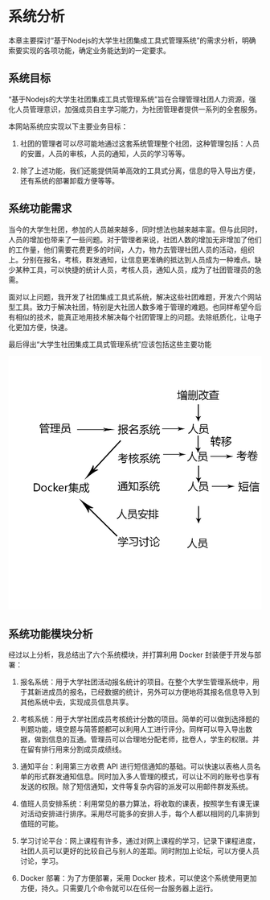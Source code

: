 # 系统分析

本章主要探讨“基于Nodejs的大学生社团集成工具式管理系统”的需求分析，明确索要实现的各项功能，确定业务能达到的一定要求。

## 系统目标

“基于Nodejs的大学生社团集成工具式管理系统”旨在合理管理社团人力资源，强化人员管理意识，加强成员自主学习能力，为社团管理者提供一系列的全套服务。

本网站系统应实现以下主要业务目标：

1. 社团的管理者可以尽可能地通过这套系统管理整个社团，这种管理包括：人员的安置，人员的审核，人员的通知，人员的学习等等。

2. 除了上述功能，我们还能提供简单高效的工具式分离，信息的导入导出方便，还有系统的部署卸载方便等等。

## 系统功能需求

当今的大学生社团，参加的人员越来越多，同时想法也越来越丰富。但与此同时，人员的增加也带来了一些问题。对于管理者来说，社团人数的增加无非增加了他们的工作量，他们需要花费更多的时间，人力，物力去管理社团人员的活动，组织上。分别在报名，考核，群发通知，让信息更准确的抵达到人员成为一种难点。缺少某种工具，可以快捷的统计人员，考核人员，通知人员，成为了社团管理员的急需。

面对以上问题，我开发了社团集成工具式系统，解决这些社团难题，开发六个网站型工具。致力于解决社团，特别是大社团人数多难于管理的难题。也同样希望今后有相似的技术，能真正地用技术解决每个社团管理上的问题。去除纸质化，让电子化更加方便，快速。

最后得出“大学生社团集成工具式管理系统”应该包括这些主要功能

![](./images/02-01-intro.png)

## 系统功能模块分析

经过以上分析，我总结出了六个系统模块，并打算利用 Docker 封装便于开发与部署：

1. 报名系统：用于大学社团活动报名统计的项目。在整个大学生管理系统中，用于其新进成员的报名，已经数据的统计，另外可以方便地将其报名信息导入到其他系统中去，实现成员信息共享。

1. 考核系统：用于大学社团成员考核统计分数的项目。简单的可以做到选择题的判题功能，填空题与简答题都可以利用人工进行评分。同样可以导入导出数据，做到信息的互通。管理员可以合理地分配老师，批卷人，学生的权限。并在留有排行用来分割成员成绩线。

1. 通知平台：利用第三方收费 API 进行短信通知的基础。可以快速以表格人员名单的形式群发通知信息。同时加入多人管理的模式，可以让不同的账号也享有发送的权限。除了短信通知，文件等复杂内容的派发可以用邮件群发系统。

1. 值班人员安排系统：利用常见的暴力算法，将收取的课表，按照学生有课无课对活动安排进行排序。采用尽可能多的安排人手，每个人都以相同的几率排到值班的可能。

1. 学习讨论平台：网上课程有许多，通过对网上课程的学习，记录下课程进度，社团人员可以更好的比较自己与别人的差距。同时附加上论坛，可以方便人员讨论，学习。

1. Docker 部署：为了方便部署，采用 Docker 技术，可以使这个系统使用更加方便，持久。只需要几个命令就可以在任何一台服务器上运行。
